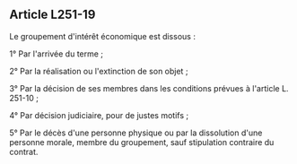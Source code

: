 Article L251-19
----
Le groupement d'intérêt économique est dissous :

1° Par l'arrivée du terme ;

2° Par la réalisation ou l'extinction de son objet ;

3° Par la décision de ses membres dans les conditions prévues à l'article L.
251-10 ;

4° Par décision judiciaire, pour de justes motifs ;

5° Par le décès d'une personne physique ou par la dissolution d'une personne
morale, membre du groupement, sauf stipulation contraire du contrat.
